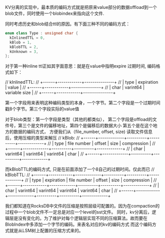 KV分离的实现中，最本质的编码方式就是把原来value部分的数据offload到一个blob文件，同时使用一个blobindex来指向这个文件.

同时考虑历史和blob结合ttl的原因。有下面三种不同的编码方式：

```c++
enum class Type : unsigned char {
  kInlinedTTL = 0,
  kBlob = 1,
  kBlobTTL = 2,
  kUnknown = 3,
};
```

对于第一种inline ttl正如其字面意思：就是在value中指明expire 过期时间, 编码格式如下：

//    kInlinedTTL:
//      +------+------------+---------------+
//      | type | expiration | value         |
//      +------+------------+---------------+
//      | char | varint64   | variable size |
//      +------+------------+---------------+

第一个字段用来表明这种编码类型的本身，一个字节。第二个字段是一个过期时间戳8个字节。第三个字段实际的value值

对于blob类型：第一个字段是类型（其他的都类似）， 第二个字段是offload的文件号，第三个是文件的偏移地址，第四个是偏移后的数据大小
第五个是在这个地方的数据的编码方式， 方便我们从（file_number, offset, size) 读取文件信息后，使用压缩的类型来解压
//    kBlob:
//      +------+-------------+----------+----------+-------------+
//      | type | file number | offset   | size     | compression |
//      +------+-------------+----------+----------+-------------+
//      | char | varint64    | varint64 | varint64 | char        |
//      +------+-------------+----------+----------+-------------+

而kBlobTTL的编码方式, 只是在前面添加了一个8自己的过期时间。仅此而已
//    kBlobTTL:
//      +------+------------+-------------+----------+----------+-------------+
//      | type | expiration | file number | offset   | size     | compression |
//      +------+------------+-------------+----------+----------+-------------+
//      | char | varint64   | varint64    | varint64 | varint64 | char        |
//      +------+------------+-------------+----------+----------+-------------+

我们都知道在RocksDB中文件的压缩是按照层级可配置的。因为在compaction的过程中一个blob文件不一定总是对应一个level的sst文件。
同时，kv分离后，逻辑层是没有变化的。为了维护对每个逻辑层实现不同的压缩算法。故而要在BlobIndex中多添加一个字节的编码。来表名对应的kv的编码方式
而这个编码方式就是从LSM树上配置的压缩方式来的。

